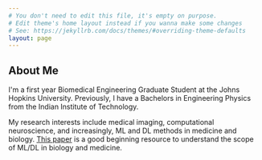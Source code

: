 ```yaml
---
# You don't need to edit this file, it's empty on purpose.
# Edit theme's home layout instead if you wanna make some changes
# See: https://jekyllrb.com/docs/themes/#overriding-theme-defaults
layout: page
---
```

## About Me

I'm a first year Biomedical Engineering Graduate Student at the Johns Hopkins University. Previously, I have a Bachelors in Engineering Physics from the Indian Institute of Technology.

My research interests include medical imaging, computational neuroscience, and increasingly, ML and DL methods in medicine and biology. [This paper](http://www.biorxiv.org/content/early/2017/05/28/142760) is a good beginning resource to understand the scope of ML/DL in biology and medicine.
